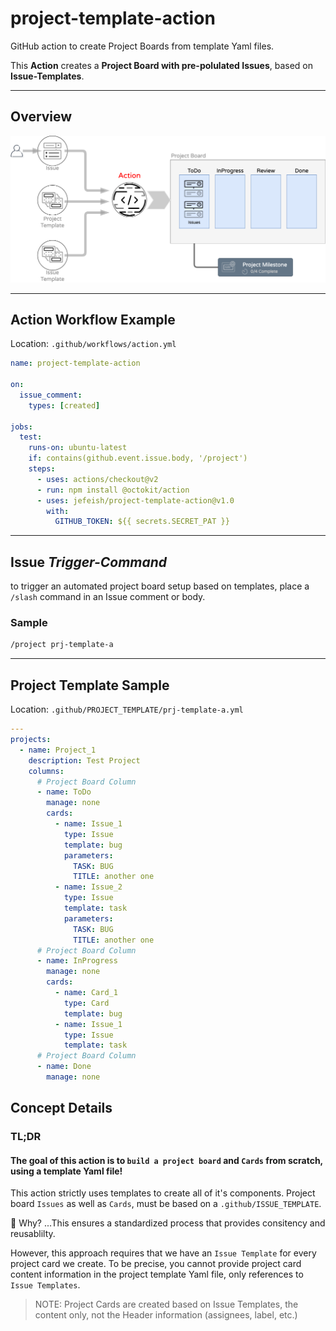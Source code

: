 # project-template-action

GitHub action to create Project Boards from template Yaml files.

This **Action** creates a **Project Board with pre-polulated Issues**, based on **Issue-Templates**.

---

## Overview 

![overview](docs/images/pb-action.png)

---

## Action Workflow Example

Location: `.github/workflows/action.yml`

```Yaml
name: project-template-action

on:
  issue_comment:
    types: [created]

jobs:
  test:
    runs-on: ubuntu-latest
    if: contains(github.event.issue.body, '/project')
    steps:
      - uses: actions/checkout@v2
      - run: npm install @octokit/action
      - uses: jefeish/project-template-action@v1.0
        with:
          GITHUB_TOKEN: ${{ secrets.SECRET_PAT }}

```

---

## Issue *Trigger-Command*

to trigger an automated project board setup based on templates, place a `/slash` command in an Issue comment or body.

### Sample

```bash
/project prj-template-a
```

---

## Project Template Sample

Location: `.github/PROJECT_TEMPLATE/prj-template-a.yml`

```Yaml
---
projects:
  - name: Project_1
    description: Test Project 
    columns:
      # Project Board Column  
      - name: ToDo
        manage: none
        cards:
          - name: Issue_1
            type: Issue
            template: bug
            parameters:
              TASK: BUG
              TITLE: another one
          - name: Issue_2
            type: Issue
            template: task
            parameters:
              TASK: BUG
              TITLE: another one
      # Project Board Column  
      - name: InProgress
        manage: none
        cards:
          - name: Card_1
            type: Card
            template: bug
          - name: Issue_1
            type: Issue
            template: task
      # Project Board Column  
      - name: Done
        manage: none

```

## Concept Details

### TL;DR

#### The goal of this action is to **`build a project board`** and `Cards` from scratch, using a template Yaml file!

This action strictly uses templates to create all of it's components. Project board `Issues` as well as `Cards`, must be based on a `.github/ISSUE_TEMPLATE`.

 :thinking: Why? ...This ensures a standardized process that provides consitency and reusablilty.

However, this approach requires that we have an `Issue Template` for every project card we create.
To be precise, you cannot provide project card  content information in the project template Yaml file, only references to `Issue Templates`.

> NOTE: Project Cards are created based on Issue Templates, the content only, not the Header information (assignees, label, etc.)
